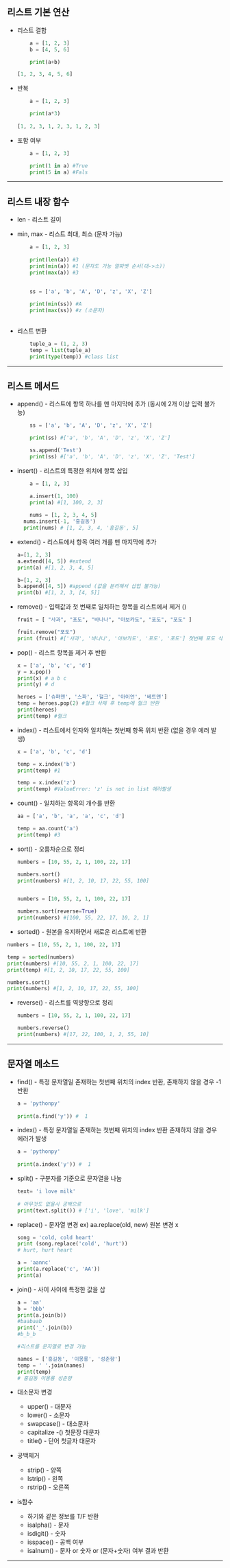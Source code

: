 ## 리스트 기본 연산

- 리스트 결합

  ```python
      a = [1, 2, 3]
      b = [4, 5, 6]
  
      print(a+b)
  
  [1, 2, 3, 4, 5, 6]
  ```

- 반복

  ~~~python
      a = [1, 2, 3]
  
      print(a*3)
      
  [1, 2, 3, 1, 2, 3, 1, 2, 3]    
  ~~~

- 포함 여부

  ~~~python
      a = [1, 2, 3]
  
      print(1 in a) #True
      print(5 in a) #Fals
  ~~~

---

## 리스트 내장 함수

- len - 리스트 길이

- min, max - 리스트 최대, 최소 (문자 가능)

  ~~~python
      a = [1, 2, 3]
      
      print(len(a)) #3
      print(min(a)) #1 (문자도 가능 알파벳 순서(대->소))
      print(max(a)) #3
      
      
      ss = ['a', 'b', 'A', 'D', 'z', 'X', 'Z']
  
      print(min(ss)) #A
      print(max(ss)) #z (소문자)
      
  ~~~

- 리스트 변환

  ~~~python
      tuple_a = (1, 2, 3)
      temp = list(tuple_a)
      print(type(temp)) #class list
  ~~~

---

## 리스트 메서드

- append() - 리스트에 항목 하나를 맨 마지막에 추가 (동시에 2개 이상 입력 불가능)

  ```python
      ss = ['a', 'b', 'A', 'D', 'z', 'X', 'Z']
  
      print(ss) #['a', 'b', 'A', 'D', 'z', 'X', 'Z']
  
      ss.append('Test')
      print(ss) #['a', 'b', 'A', 'D', 'z', 'X', 'Z', 'Test']
  ```

- insert()  - 리스트의 특정한 위치에 항목 삽입

  ~~~python
      a = [1, 2, 3]
  
      a.insert(1, 100)
      print(a) #[1, 100, 2, 3]
      
      nums = [1, 2, 3, 4, 5]
  	nums.insert(-1, '홍길동')
  	print(nums) # [1, 2, 3, 4, '홍길동', 5]
  ~~~

- extend() - 리스트에서 항목 여러 개를 맨 마지막에 추가

  ~~~python
  a=[1, 2, 3]
  a.extend([4, 5]) #extend
  print(a) #[1, 2, 3, 4, 5]
  
  b=[1, 2, 3]
  b.append([4, 5]) #append (값을 분리해서 삽입 불가능)
  print(b) #[1, 2, 3, [4, 5]]
  ~~~

- remove() - 입력값과 첫 번째로 일치하는 항목을 리스트에서 제거 ()

  ~~~python
  fruit = [ "사과", "포도", "바나나", "아보카도", "포도", "포도" ]
  
  fruit.remove("포도")
  print (fruit) #['사과', '바나나', '아보카도', '포도', '포도'] 첫번째 포도 삭제
  ~~~

- pop() - 리스트 항목을 제거 후 반환

  ~~~python
  x = ['a', 'b', 'c', 'd']
  y = x.pop()
  print(x) # a b c
  print(y) # d
  
  heroes = ['슈펴맨', '스파', '헐크', '아이언', '베트맨']
  temp = heroes.pop(2) #헐크 삭제 후 temp에 헐크 반환
  print(heroes)
  print(temp) #헐크
  ~~~

- index() - 리스트에서 인자와 일치하는 첫번째 항목 위치 반환 (없을 경우 에러 발생)

  ~~~python
  x = ['a', 'b', 'c', 'd']
  
  temp = x.index('b')
  print(temp) #1
  
  temp = x.index('z')
  print(temp) #ValueError: 'z' is not in list 에러발생
  ~~~

- count() - 일치하는 항목의 개수를 반환

  ```python
  aa = ['a', 'b', 'a', 'a', 'c', 'd']
  
  temp = aa.count('a')
  print(temp) #3
  ```

- sort() - 오름차순으로 정리

  ~~~python
  numbers = [10, 55, 2, 1, 100, 22, 17]
  
  numbers.sort()
  print(numbers) #[1, 2, 10, 17, 22, 55, 100]
  
  
  numbers = [10, 55, 2, 1, 100, 22, 17]
  
  numbers.sort(reverse=True)
  print(numbers) #[100, 55, 22, 17, 10, 2, 1]
  ~~~

-  sorted() - 원본을 유지하면서 새로운 리스트에 반환

  ~~~python
  numbers = [10, 55, 2, 1, 100, 22, 17]
  
  temp = sorted(numbers) 
  print(numbers) #[10, 55, 2, 1, 100, 22, 17]
  print(temp) #[1, 2, 10, 17, 22, 55, 100]
  
  numbers.sort()
  print(numbers) #[1, 2, 10, 17, 22, 55, 100]
  ~~~

- reverse() - 리스트를 역방향으로 정리

  ~~~python
  numbers = [10, 55, 2, 1, 100, 22, 17]
  
  numbers.reverse()
  print(numbers) #[17, 22, 100, 1, 2, 55, 10]
  ~~~

---

## 문자열 메소드

- find() - 특정 문자열일 존재하는 첫번째 위치의 index 반환, 존재하지 않을 경우 -1 반환

  ~~~python
  a = 'pythonpy'
   
  print(a.find('y')) #  1
  ~~~

- index() - 특정 문자열일 존재하는 첫번째 위치의 index 반환 존재하지 않을 경우 에러가 발생

  ~~~python
  a = 'pythonpy'
   
  print(a.index('y')) #  1
  ~~~

- split() - 구분자를 기준으로 문자열을 나눔

  ~~~python
  text= 'i love milk'
   
  # 아무것도 없을시 공백으로
  print(text.split()) # ['i', 'love', 'milk']
  ~~~

- replace() - 문자열 변경 ex) aa.replace(old, new) 원본 변경 x

  ```python
  song = 'cold, cold heart'
  print (song.replace('cold', 'hurt'))
  # hurt, hurt heart
  
  a = 'aannc'
  print(a.replace('c', 'AA'))
  print(a)
  ```

- join() - 사이 사이에 특정한 값을 삽

  ~~~python
  a = 'aa'
  b = 'bbb'
  print(a.join(b))
  #baabaab
  print('_'.join(b))
  #b_b_b
  
  #리스트를 문자열로 변경 가능
  
  names = ['홍길동', '이몽룡', '성춘향']
  temp = ' '.join(names)
  print(temp)
  # 홍길동 이몽룡 성춘향
  ~~~

- 대소문자 변경

  - upper() - 대문자
  - lower() - 소문자
  - swapcase() - 대소문자
  - capitalize -() 첫문장 대문자
  - title() - 단어 첫글자 대문자

- 공백제거

  - strip() - 양쪽
  - lstrip() - 왼쪽
  - rstrip() - 오른쪽

- is함수

  - 하기와 같은 정보를  T/F 반환
  - isalpha() - 문자
  - isdigit() - 숫자
  - isspace() - 공백 여부
  - isalnum() - 문자 or 숫자 or (문자+숫자) 여부 결과 반환

---

